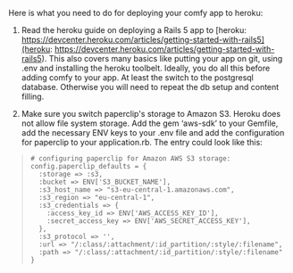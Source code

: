 Here is what you need to do for deploying your comfy app to heroku:

1. Read the heroku guide on deploying a Rails 5 app to [heroku: https://devcenter.heroku.com/articles/getting-started-with-rails5](heroku: https://devcenter.heroku.com/articles/getting-started-with-rails5).
This also covers many basics like putting your app on git, using .env and installing the heroku toolbelt.
Ideally, you do all this before adding comfy to your app. At least the switch to the postgresql database. Otherwise you will need to repeat the db setup and content filling.

2. Make sure you switch paperclip's storage to Amazon S3. Heroku does not allow file system storage. Add the gem ‘aws-sdk’ to your Gemfile, add the necessary ENV keys to your .env file and add the configuration for paperclip to your application.rb. The entry could look like this:

>     # configuring paperclip for Amazon AWS S3 storage:
>     config.paperclip_defaults = {
>       :storage => :s3,
>       :bucket => ENV['S3_BUCKET_NAME'],
>       :s3_host_name => "s3-eu-central-1.amazonaws.com",
>       :s3_region => "eu-central-1",
>       :s3_credentials => {
>         :access_key_id => ENV['AWS_ACCESS_KEY_ID'],
>         :secret_access_key => ENV['AWS_SECRET_ACCESS_KEY'],
>       },
>       :s3_protocol => '',
>       :url => "/:class/:attachment/:id_partition/:style/:filename",
>       :path => "/:class/:attachment/:id_partition/:style/:filename"
>     }